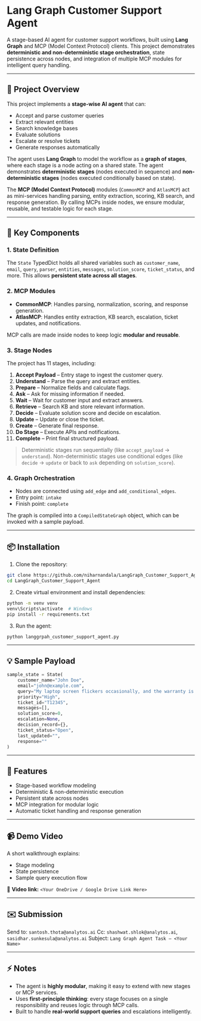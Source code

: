# Lang Graph Customer Support Agent

A stage-based AI agent for customer support workflows, built using **Lang Graph** and MCP (Model Context Protocol) clients. This project demonstrates **deterministic and non-deterministic stage orchestration**, state persistence across nodes, and integration of multiple MCP modules for intelligent query handling.

---

## 🚀 Project Overview

This project implements a **stage-wise AI agent** that can:

* Accept and parse customer queries
* Extract relevant entities
* Search knowledge bases
* Evaluate solutions
* Escalate or resolve tickets
* Generate responses automatically

The agent uses **Lang Graph** to model the workflow as a **graph of stages**, where each stage is a node acting on a shared state. The agent demonstrates **deterministic stages** (nodes executed in sequence) and **non-deterministic stages** (nodes executed conditionally based on state).

The **MCP (Model Context Protocol)** modules (`CommonMCP` and `AtlasMCP`) act as mini-services handling parsing, entity extraction, scoring, KB search, and response generation. By calling MCPs inside nodes, we ensure modular, reusable, and testable logic for each stage.

---

## 🧩 Key Components

### 1. **State Definition**

The `State` TypedDict holds all shared variables such as `customer_name`, `email`, `query`, `parser`, `entities`, `messages`, `solution_score`, `ticket_status`, and more. This allows **persistent state across all stages**.

### 2. **MCP Modules**

* **CommonMCP**: Handles parsing, normalization, scoring, and response generation.
* **AtlasMCP**: Handles entity extraction, KB search, escalation, ticket updates, and notifications.

MCP calls are made inside nodes to keep logic **modular and reusable**.

### 3. **Stage Nodes**

The project has 11 stages, including:

1. **Accept Payload** – Entry stage to ingest the customer query.
2. **Understand** – Parse the query and extract entities.
3. **Prepare** – Normalize fields and calculate flags.
4. **Ask** – Ask for missing information if needed.
5. **Wait** – Wait for customer input and extract answers.
6. **Retrieve** – Search KB and store relevant information.
7. **Decide** – Evaluate solution score and decide on escalation.
8. **Update** – Update or close the ticket.
9. **Create** – Generate final response.
10. **Do Stage** – Execute APIs and notifications.
11. **Complete** – Print final structured payload.

> Deterministic stages run sequentially (like `accept_payload` → `understand`).
> Non-deterministic stages use conditional edges (like `decide` → `update` or back to `ask` depending on `solution_score`).

### 4. **Graph Orchestration**

* Nodes are connected using `add_edge` and `add_conditional_edges`.
* Entry point: `intake`
* Finish point: `complete`

The graph is compiled into a `CompiledStateGraph` object, which can be invoked with a sample payload.

---

## 📦 Installation

1. Clone the repository:

```bash
git clone https://github.com/niharnandala/LangGraph_Customer_Support_Agent.git
cd LangGraph_Customer_Support_Agent
```

2. Create virtual environment and install dependencies:

```bash
python -m venv venv
venv\Scripts\activate  # Windows
pip install -r requirements.txt
```

3. Run the agent:

```bash
python langgrpah_customer_support_agent.py
```

---

## 💡 Sample Payload

```python
sample_state = State(
    customer_name="John Doe",
    email="john@example.com",
    query="My laptop screen flickers occasionally, and the warranty is about to expire. Please advise how to get it repaired.",
    priority="High",
    ticket_id="T12345",
    messages=[],
    solution_score=0,
    escalation=None,
    decision_record={},
    ticket_status="Open",
    last_updated="",
    response=""
)
```

---

## 🔧 Features

* Stage-based workflow modeling
* Deterministic & non-deterministic execution
* Persistent state across nodes
* MCP integration for modular logic
* Automatic ticket handling and response generation

---

## 📹 Demo Video

A short walkthrough explains:

* Stage modeling
* State persistence
* Sample query execution flow

📎 **Video link:** `<Your OneDrive / Google Drive Link Here>`

---

## ✉️ Submission

Send to: `santosh.thota@analytos.ai`
Cc: `shashwat.shlok@analytos.ai`, `sasidhar.sunkesula@analytos.ai`
Subject: `Lang Graph Agent Task – <Your Name>`

---

## ⚡ Notes

* The agent is **highly modular**, making it easy to extend with new stages or MCP services.
* Uses **first-principle thinking**: every stage focuses on a single responsibility and reuses logic through MCP calls.
* Built to handle **real-world support queries** and escalations intelligently.
